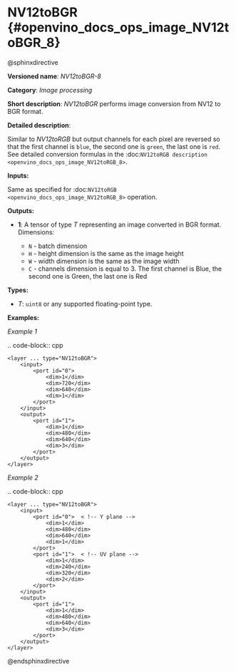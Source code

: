 # NV12toBGR {#openvino_docs_ops_image_NV12toBGR_8}

@sphinxdirective

**Versioned name**: *NV12toBGR-8*

**Category**: *Image processing*

**Short description**: *NV12toBGR* performs image conversion from NV12 to BGR format.

**Detailed description**:

Similar to *NV12toRGB* but output channels for each pixel are reversed so that the first channel is ``blue``, the second one is ``green``, the last one is ``red``.  See detailed conversion formulas in the :doc:`NV12toRGB description <openvino_docs_ops_image_NV12toRGB_8>`.

**Inputs:**

Same as specified for :doc:`NV12toRGB <openvino_docs_ops_image_NV12toRGB_8>` operation.

**Outputs:**

* **1**: A tensor of type *T* representing an image converted in BGR format. Dimensions:

  * ``N`` - batch dimension
  * ``H`` - height dimension is the same as the image height
  * ``W`` - width dimension is the same as the image width
  * ``C`` - channels dimension is equal to 3. The first channel is Blue, the second one is Green, the last one is Red

**Types:**

* *T*: ``uint8`` or any supported floating-point type.


**Examples:**

*Example 1*

.. code-block::  cpp

    <layer ... type="NV12toBGR">
        <input>
            <port id="0">
                <dim>1</dim>
                <dim>720</dim>
                <dim>640</dim>
                <dim>1</dim>
            </port>
        </input>
        <output>
            <port id="1">
                <dim>1</dim>
                <dim>480</dim>
                <dim>640</dim>
                <dim>3</dim>
            </port>
        </output>
    </layer>


*Example 2*

.. code-block::  cpp 

    <layer ... type="NV12toBGR">
        <input>
            <port id="0">  < !-- Y plane -->
                <dim>1</dim>
                <dim>480</dim>
                <dim>640</dim>
                <dim>1</dim>
            </port>
            <port id="1">  < !-- UV plane -->
                <dim>1</dim>
                <dim>240</dim>
                <dim>320</dim>
                <dim>2</dim>
            </port>
        </input>
        <output>
            <port id="1">
                <dim>1</dim>
                <dim>480</dim>
                <dim>640</dim>
                <dim>3</dim>
            </port>
        </output>
    </layer>

@endsphinxdirective


